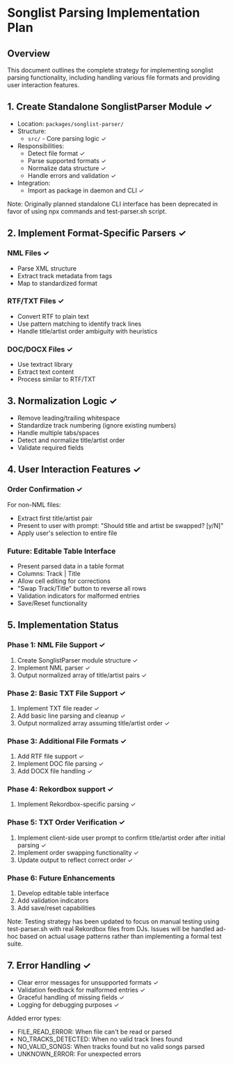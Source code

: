 # Songlist Parsing Implementation Plan

## Overview
This document outlines the complete strategy for implementing songlist parsing functionality, including handling various file formats and providing user interaction features.

## 1. Create Standalone SonglistParser Module ✓
- Location: `packages/songlist-parser/`
- Structure:
  - `src/` - Core parsing logic ✓
- Responsibilities:
  - Detect file format ✓
  - Parse supported formats ✓
  - Normalize data structure ✓
  - Handle errors and validation ✓
- Integration:
  - Import as package in daemon and CLI ✓

Note: Originally planned standalone CLI interface has been deprecated in favor of using npx commands and test-parser.sh script.

## 2. Implement Format-Specific Parsers ✓
### NML Files ✓
- Parse XML structure
- Extract track metadata from <ENTRY> tags
- Map to standardized format

### RTF/TXT Files ✓
- Convert RTF to plain text
- Use pattern matching to identify track lines
- Handle title/artist order ambiguity with heuristics

### DOC/DOCX Files ✓
- Use textract library
- Extract text content
- Process similar to RTF/TXT

## 3. Normalization Logic ✓
- Remove leading/trailing whitespace
- Standardize track numbering (ignore existing numbers)
- Handle multiple tabs/spaces
- Detect and normalize title/artist order
- Validate required fields

## 4. User Interaction Features ✓
### Order Confirmation ✓
For non-NML files:
- Extract first title/artist pair
- Present to user with prompt:
  "Should title and artist be swapped? [y/N]"
- Apply user's selection to entire file

### Future: Editable Table Interface
- Present parsed data in a table format
- Columns: Track | Title
- Allow cell editing for corrections
- "Swap Track/Title" button to reverse all rows
- Validation indicators for malformed entries
- Save/Reset functionality

## 5. Implementation Status

### Phase 1: NML File Support ✓
1. Create SonglistParser module structure ✓
2. Implement NML parser ✓
3. Output normalized array of title/artist pairs ✓

### Phase 2: Basic TXT File Support ✓
1. Implement TXT file reader ✓
2. Add basic line parsing and cleanup ✓
3. Output normalized array assuming title/artist order ✓

### Phase 3: Additional File Formats ✓
1. Add RTF file support ✓
2. Implement DOC file parsing ✓
3. Add DOCX file handling ✓

### Phase 4: Rekordbox support ✓
1. Implement Rekordbox-specific parsing ✓

### Phase 5: TXT Order Verification ✓
1. Implement client-side user prompt to confirm title/artist order after initial parsing ✓
2. Implement order swapping functionality ✓
3. Update output to reflect correct order ✓

### Phase 6: Future Enhancements
1. Develop editable table interface
2. Add validation indicators
3. Add save/reset capabilities

Note: Testing strategy has been updated to focus on manual testing using test-parser.sh with real Rekordbox files from DJs. Issues will be handled ad-hoc based on actual usage patterns rather than implementing a formal test suite.

## 7. Error Handling ✓
- Clear error messages for unsupported formats ✓
- Validation feedback for malformed entries ✓
- Graceful handling of missing fields ✓
- Logging for debugging purposes ✓

Added error types:
- FILE_READ_ERROR: When file can't be read or parsed
- NO_TRACKS_DETECTED: When no valid track lines found
- NO_VALID_SONGS: When tracks found but no valid songs parsed
- UNKNOWN_ERROR: For unexpected errors
